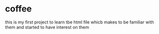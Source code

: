 # coffee
this is my first project to learn tbe html file whicb makes to be familiar with them and started to have interest on them 
